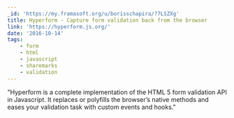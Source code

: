 ```yaml
---
_id: 'https://my.framasoft.org/u/borisschapira/?7LSZXg'
title: Hyperform - Capture form validation back from the browser
link: 'https://hyperform.js.org/'
date: '2016-10-14'
tags:
    - form
    - html
    - javascript
    - sharemarks
    - validation
---
```


<div class="markdown"><p>&quot;Hyperform is a complete implementation of the HTML 5 form validation API in Javascript. It replaces or polyfills the browser’s native methods and eases your validation task with custom events and hooks.&quot;
</p></div>

